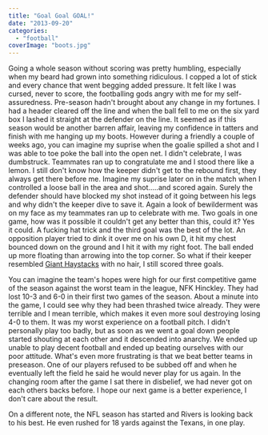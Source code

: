 ```yaml
---
title: "Goal Goal GOAL!"
date: "2013-09-20"
categories: 
  - "football"
coverImage: "boots.jpg"
---
```


Going a whole season without scoring was pretty humbling, especially when my beard had grown into something ridiculous. I copped a lot of stick and every chance that went begging added pressure. It felt like I was cursed, never to score, the footballing gods angry with me for my self-assuredness. Pre-season hadn't brought about any change in my fortunes. I had a header cleared off the line and when the ball fell to me on the six yard box I lashed it straight at the defender on the line. It seemed as if this season would be another barren affair, leaving my confidence in tatters and finish with me hanging up my boots. However during a friendly a couple of weeks ago, you can imagine my suprise when the goalie spilled a shot and I was able to toe poke the ball into the open net. I didn't celebrate, I was dumbstruck. Teammates ran up to congratulate me and I stood there like a lemon. I still don't know how the keeper didn't get to the rebound first, they always get there before me. Imagine my suprise later on in the match when I controlled a loose ball in the area and shot.....and scored again. Surely the defender should have blocked my shot instead of it going between his legs and why didn't the keeper dive to save it. Again a look of bewilderment was on my face as my teammates ran up to celebrate with me. Two goals in one game, how was it possible it couldn't get any better than this, could it? Yes it could. A fucking hat trick and the third goal was the best of the lot. An opposition player tried to dink it over me on his own D, it hit my chest bounced down on the ground and I hit it with my right foot. The ball ended up more floating than arrowing into the top corner. So what if their keeper resembled [Giant Haystacks](http://en.wikipedia.org/wiki/Martin_Ruane) with no hair, I still scored three goals.

You can imagine the team's hopes were high for our first competitive game of the season against the worst team in the league, NFK Hinckley. They had lost 10-3 and 6-0 in their first two games of the season. About a minute into the game, I could see why they had been thrashed twice already. They were terrible and I mean terrible, which makes it even more soul destroying losing 4-0 to them. It was my worst experience on a football pitch. I didn't personally play too badly, but as soon as we went a goal down people started shouting at each other and it descended into anarchy. We ended up unable to play decent football and ended up beating ourselves with our poor attitude. What's even more frustrating is that we beat better teams in preseason. One of our players refused to be subbed off and when he eventually left the field he said he would never play for us again. In the changing room after the game I sat there in disbelief, we had never got on each others backs before. I hope our next game is a better experience, I don't care about the result.

On a different note, the NFL season has started and Rivers is looking back to his best. He even rushed for 18 yards against the Texans, in one play.
